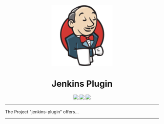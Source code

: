 <p align="center"><img width="200" src="https://raw.githubusercontent.com/mvillafuertem/jenkins-plugin/master/jenkins-icon.svg"/></p>
<h1 align="center">Jenkins Plugin</h1>
<p align="center">
  <a href="https://github.com/scala/scala/releases">
    <img src="https://img.shields.io/badge/scala-2.13.3-red.svg?logo=scala&logoColor=red"/>
  </a>  
  <a href="https://www.oracle.com/technetwork/java/javase/11all-relnotes-5013287.html">
    <img src="https://img.shields.io/badge/jdk-11.0.8-orange.svg?logo=java&logoColor=white"/>
  </a>
  <a href="https://github.com/mvillafuertem/jenkins-plugin/actions?query=workflow%3A%22scalaci%22">
    <img src="https://github.com/mvillafuertem/jenkins-plugin/workflows/scalaci/badge.svg"/>
  </a>
</p> 

****

The Project "jenkins-plugin" offers...

****
